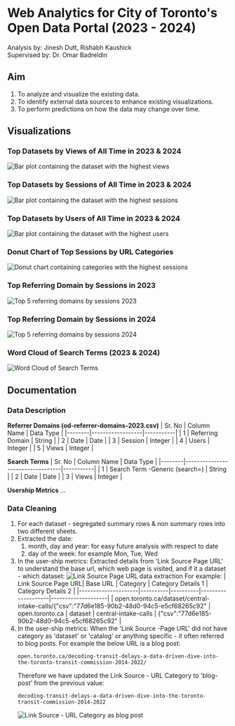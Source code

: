 # Web Analytics for City of Toronto's Open Data Portal (2023 - 2024)
Analysis by: Jinesh Dutt, Rishabh Kaushick
<br>Supervised by: Dr. Omar Badreldin

## Aim
1. To analyze and visualize the existing data.
2. To identify external data sources to enhance existing visualizations.
3. To perform predictions on how the data may change over time.

## Visualizations
### Top Datasets by Views of All Time in 2023 & 2024
![Bar plot containing the dataset with the highest views](./screenshots/Top_10_Dataset_Views.png)
### Top Datasets by Sessions of All Time in 2023 & 2024
![Bar plot containing the dataset with the highest sessions](./screenshots/Top_10_Dataset_Sessions.png)
### Top Datasets by Users of All Time in 2023 & 2024
![Bar plot containing the dataset with the highest users](./screenshots/Top_10_Dataset_Users.png)
### Donut Chart of Top Sessions by URL Categories
![Donut chart containing categories with the highest sessions](./screenshots/Donut_chart_URLCategory_Sessions.png)
### Top Referring Domain by Sessions in 2023
![Top 5 referring domains by sessions 2023](./screenshots/Top5_Referring_Domains_Sessions_2023.png)
### Top Referring Domain by Sessions in 2024
![Top 5 referring domains by sessions 2024](./screenshots/Top5_Referring_Domains_Sessions_2024.png)
### Word Cloud of Search Terms (2023 & 2024)
![Word Cloud of Search Terms](./screenshots/Word_Cloud_Search_Term.png)

## Documentation
### Data Description

**Referrer Domains (od-referrer-domains-2023.csv)**
| Sr. No | Column Name      | Data Type |
|--------|------------------|-----------|
| 1      | Referring Domain | String    |
| 2      | Date             | Date      |
| 3      | Session          | Integer   |
| 4      | Users            | Integer   |
| 5      | Views            | Integer   |

**Search Terms**
| Sr. No | Column Name                      | Data Type |
|--------|----------------------------------|-----------|
| 1      | Search Term -Generic (search=)   | String    |
| 2      | Date                             | Date      |
| 3      | Views                            | Integer   |

**Usership Metrics**
...

### Data Cleaning
1. For each dataset - segregated summary rows & non summary rows into two different sheets.
2. Extracted the date:
   1. month, day and year: for easy future analysis with respect to date
   2. day of the week: for example Mon, Tue, Wed
3. In the user-ship metrics: Extracted details from 'Link Source Page URL' to understand the base url, which web page is visited, and if it a dataset - which dataset:
![Link Source Page URL data extraction](./screenshots/data_cleaning_usership_url_cleanup.png)
For example:
    | Link Source Page URL| Base URL | Category | Category Details 1 | Category Details 2 |
    |---------------------|----------|----------|--------------------|--------------------|
    | open.toronto.ca/dataset/central-intake-calls/{"csv":"77d6e185-90b2-48d0-94c5-e5cf68265c92" |  open.toronto.ca | dataset | central-intake-calls | {"csv":"77d6e185-90b2-48d0-94c5-e5cf68265c92" |
4. In the user-ship metrics: When the 'Link Source -Page URL' did not have category as 'dataset' or 'catalog' or anything specific - it often referred to blog posts. For example the below URL is a blog post:
    ```
    open.toronto.ca/decoding-transit-delays-a-data-driven-dive-into-the-toronto-transit-commission-2014-2022/ 
    ``` 
    Therefore we have updated the Link Source - URL Category to 'blog-post' from the previous value:
     ```
     decoding-transit-delays-a-data-driven-dive-into-the-toronto-transit-commission-2014-2022
     ```
    ![Link Source - URL Category as blog post](./screenshots/data_cleaning_usership_blog_post.png)
